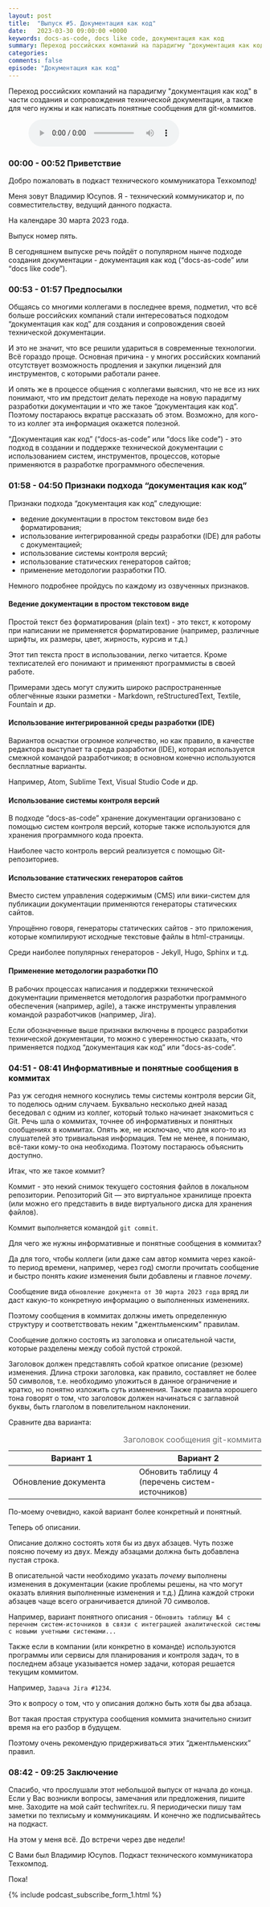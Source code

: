 ```yaml
---
layout: post
title:  "Выпуск #5. Документация как код"
date:   2023-03-30 09:00:00 +0000
keywords: docs-as-code, docs like code, документация как код
summary: Переход российских компаний на парадигму "документация как код" в части создания и сопровождения технической документации, а также для чего нужны и как написать понятные сообщения для git-коммитов.
categories: 
comments: false
episode: "Документация как код"
---
```


Переход российских компаний на парадигму "документация как код" в части создания и сопровождения технической документации, а также для чего нужны и как написать понятные сообщения для git-коммитов.

<!--more-->

<figure>
    <figcaption></figcaption>
    <audio controls src="https://techcommpod.s3.eu-north-1.amazonaws.com/episodes/005_episode_final.mp3">
        <a href="https://techcommpod.s3.eu-north-1.amazonaws.com/episodes/005_episode_final.mp3"> Скачать файл </a>
    </audio>
</figure>

### 00:00 - 00:52 Приветствие

Добро пожаловать в подкаст технического коммуникатора Техкомпод!

Меня зовут Владимир Юсупов. Я - технический коммуникатор и, по совместительству, ведущий данного подкаста.

На календаре 30 марта 2023 года. 

Выпуск номер пять.

В сегодняшнем выпуске речь пойдёт о популярном нынче подходе создания документации - документация как код (“docs-as-code” или “docs like code”). 

### 00:53 - 01:57 Предпосылки

Общаясь со многими коллегами в последнее время, подметил, что всё больше российских компаний стали интересоваться подходом “документация как код” для создания и сопровождения своей технической документации.

И это не значит, что все решили удариться в современные технологии. Всё гораздо проще. Основная причина - у многих российских компаний отсутствует возможность продления и закупки лицензий для инструментов, с которыми работали ранее.  

И опять же в процессе общения с коллегами выяснил, что не все из них понимают, что им предстоит делать переходе на новую парадигму разработки документации и что же  такое “документация как код”. Поэтому постараюсь вкратце рассказать об этом. Возможно, для кого-то из коллег эта информация окажется полезной. 

“Документация как код” (“docs-as-code” или “docs like code”) - это подход в создании и поддержке технической документации с использованием систем, инструментов, процессов, которые применяются в разработке программного обеспечения.

### 01:58 - 04:50 Признаки подхода “документация как код”

Признаки подхода “документация как код” следующие:

- ведение документации в простом текстовом виде без форматирования;
- использование интегрированной среды разработки (IDE) для работы с документацией;
- использование системы контроля версий;
- использование статических генераторов сайтов;
- применение методологии разработки ПО.

Немного подробнее пройдусь по каждому из озвученных признаков.

#### Ведение документации в простом текстовом виде

Простой текст без форматирования (plain text) - это текст, к которому при написании не применяется форматирование (например, различные шрифты, их размеры, цвет, жирность, курсив и т.д.) 

Этот тип текста прост в использовании, легко читается. Кроме техписателей его понимают и применяют программисты в своей работе. 

Примерами здесь могут служить широко распространенные облегчённые языки разметки - Markdown, reStructuredText, Textile, Fountain и др. 

#### Использование интегрированной среды разработки (IDE)

Вариантов оснастки огромное количество, но как правило, в качестве редактора выступает та среда разработки (IDE), которая используется смежной командой разработчиков; в основном конечно используются бесплатные варианты. 

Например, Atom, Sublime Text, Visual Studio Code и др.

#### Использование системы контроля версий

В подходе “docs-as-code” хранение документации организовано с помощью систем контроля версий, которые также используются для хранения программного кода проекта. 

Наиболее часто контроль версий реализуется с помощью Git-репозиториев.

#### Использование статических генераторов сайтов

Вместо систем управления содержимым (CMS) или вики-систем для публикации документации применяются генераторы статических сайтов.

Упрощённо говоря, генераторы статических сайтов - это приложения, которые компилируют исходные текстовые файлы в html-страницы.

Среди наиболее популярных генераторов - Jekyll, Hugo, Sphinx и т.д.

#### Применение методологии разработки ПО

В рабочих процессах написания и поддержки технической документации применяется методология разработки программного обеспечения (например, agile), а также инструменты управления командой разработчиков (например, Jira).

Если обозначенные выше признаки включены в процесс разработки технической документации, то можно с уверенностью сказать, что применяется подход “документация как код” или “docs-as-code”.

### 04:51 - 08:41 Информативные и понятные сообщения в коммитах

Раз уж сегодня немного коснулись темы системы контроля версии Git, то поделюсь одним случаем. Буквально несколько дней назад беседовал с одним из коллег, который только начинает знакомиться с Git. Речь шла о коммитах, точнее об информативных и понятных сообщениях в коммитах. Опять же, не исключаю, что для кого-то из слушателей это тривиальная информация. Тем не менее, я понимаю, всё-таки кому-то она необходима. Поэтому постараюсь объяснить доступно.

Итак, что же такое коммит?

Коммит - это некий снимок текущего состояния файлов в локальном репозитории. Репозиторий Git — это виртуальное хранилище проекта (или можно его представить в виде виртуального диска для хранения файлов). 

Коммит выполняется командой `git commit`.

Для чего же нужны информативные и понятные сообщения в коммитах?

Да для того, чтобы коллеги (или даже сам автор коммита через какой-то период времени, например, через год) смогли прочитать сообщение и быстро понять *какие* изменения были добавлены и главное *почему*.

Сообщение вида `обновление документа от 30 марта 2023 года` вряд ли даст какую-то конкретную информацию о выполненных изменениях. 

Поэтому сообщения в коммитах должны иметь определенную структуру и соответствовать неким "джентльменским" правилам.

Сообщение должно состоять из заголовка и описательной части, которые разделены между собой пустой строкой.

Заголовок должен представлять собой краткое описание (резюме) изменения. Длина строки заголовка, как правило, составляет не более 50 символов, т.е. необходимо уложиться в данное ограничение и кратко, но понятно изложить суть изменения. Также правила хорошего тона говорят о том, что заголовок должен начинаться с заглавной буквы, быть глаголом в повелительном наклонении.

Сравните два варианта:

<table>
    <caption style="color: #6c6c6c; text-align: right;">Заголовок сообщения git-коммита</caption>
    <colgroup>
    <col width="50%" />
    <col width="50%" />
    </colgroup>
    <thead>
        <tr class="header">
            <th>Вариант 1</th>
            <th>Вариант 2</th>
        </tr>
    </thead>
    <tbody>
        <tr>
            <td markdown="span">Обновление документа</td>
            <td markdown="span">Обновить таблицу 4 (перечень систем-источников)</td>
        </tr>
    </tbody>
</table>

По-моему очевидно, какой вариант более конкретный и понятный.

Теперь об описании. 

Описание должно состоять хотя бы из двух абзацев. Чуть позже поясню почему из двух. Между абзацами должна быть добавлена пустая строка. 

В описательной части необходимо указать *почему* выполнены изменения в документации (какие проблемы решены, на что могут оказать влияния выполненные изменения и т.д.) Длина каждой строки абзацев чаще всего ограничивается длиной 70 символов. 

Например, вариант понятного описания - `Обновить таблицу №4 с перечнем систем-источников в связи с интеграцией аналитической системы с новыми учетными системами...`

Также если в компании (или конкретно в команде) используются программы или сервисы для планирования и контроля задач, то в последнем абзаце указывается номер задачи, которая решается текущим коммитом.

Например, `Задача Jira #1234`.

Это к вопросу о том, что у описания должно быть хотя бы два абзаца.

Вот такая простая структура сообщения коммита значительно снизит время на его разбор в будущем.

Поэтому очень рекомендую придерживаться этих “джентльменских” правил.

### 08:42 - 09:25 Заключение

Спасибо, что прослушали этот небольшой выпуск от начала до конца. Если у Вас возникли вопросы, замечания или предложения, пишите мне. Заходите на мой сайт techwritex.ru. Я периодически пишу там заметки по техписьму и коммуникациям. И конечно же подписывайтесь на подкаст.

На этом у меня всё. До встречи через две недели!

С Вами был Владимир Юсупов. Подкаст технического коммуникатора Техкомпод. 

Пока!

{% include podcast_subscribe_form_1.html %}